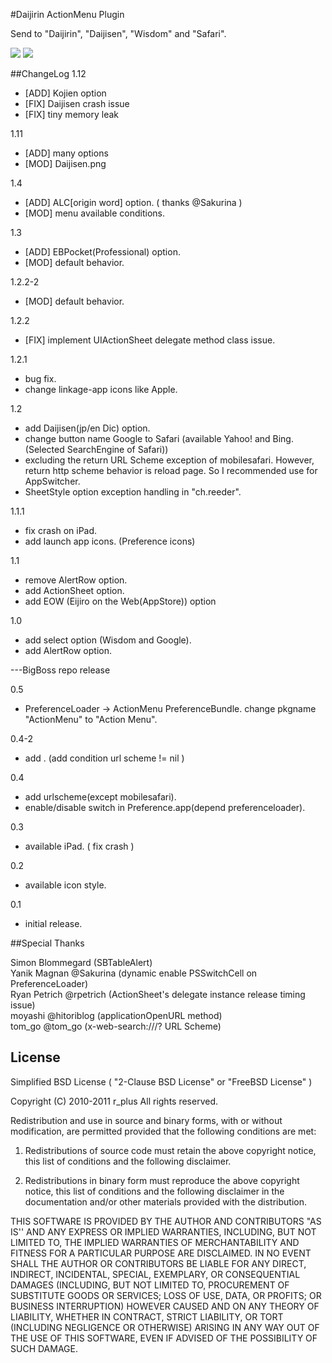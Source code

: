 #Daijirin ActionMenu Plugin

Send to "Daijirin", "Daijisen", "Wisdom" and "Safari".

![](http://moreinfo.thebigboss.org/moreinfo/actionmenudaijirin1.png)
![](http://moreinfo.thebigboss.org/moreinfo/actionmenudaijirin3.png)

##ChangeLog
1.12

* [ADD] Kojien option
* [FIX] Daijisen crash issue
* [FIX] tiny memory leak

1.11

* [ADD] many options
* [MOD] Daijisen.png

1.4

* [ADD] ALC[origin word] option. ( thanks @Sakurina )
* [MOD] menu available conditions.

1.3

* [ADD] EBPocket(Professional) option.
* [MOD] default behavior.

1.2.2-2

* [MOD] default behavior.

1.2.2

* [FIX] implement UIActionSheet delegate method class issue.

1.2.1

* bug fix.
* change linkage-app icons like Apple.

1.2

* add Daijisen(jp/en Dic) option.
* change button name Google to Safari (available Yahoo! and Bing. (Selected SearchEngine of Safari))
* excluding the return URL Scheme exception of mobilesafari. However, return http scheme behavior is reload page. So I recommended use for AppSwitcher.
* SheetStyle option exception handling in "ch.reeder".

1.1.1

* fix crash on iPad.
* add launch app icons. (Preference icons)

1.1

* remove AlertRow option.
* add ActionSheet option.
* add EOW (Eijiro on the Web(AppStore)) option

1.0

* add select option (Wisdom and Google).
* add AlertRow option.

---BigBoss repo release  

0.5

* PreferenceLoader -> ActionMenu PreferenceBundle. change pkgname "ActionMenu" to "Action Menu".

0.4-2

* add . (add condition url scheme != nil )

0.4

* add urlscheme(except mobilesafari).
* enable/disable switch in Preference.app(depend preferenceloader).

0.3

* available iPad. ( fix crash )

0.2

* available icon style.

0.1

* initial release.

##Special Thanks

Simon Blommegard (SBTableAlert)  
Yanik Magnan @Sakurina (dynamic enable PSSwitchCell on PreferenceLoader)  
Ryan Petrich @rpetrich (ActionSheet's delegate instance release timing issue)  
moyashi @hitoriblog (applicationOpenURL method)  
tom_go @tom_go (x-web-search:///? URL Scheme)

## License

Simplified BSD License ( "2-Clause BSD License" or "FreeBSD License" )

Copyright (C) 2010-2011 r_plus All rights reserved.

Redistribution and use in source and binary forms, with or without modification, are permitted provided that the following conditions are met:

1. Redistributions of source code must retain the above copyright notice, this list of conditions and the following disclaimer.

2. Redistributions in binary form must reproduce the above copyright notice, this list of conditions and the following disclaimer in the documentation and/or other materials provided with the distribution.

THIS SOFTWARE IS PROVIDED BY THE AUTHOR AND CONTRIBUTORS "AS IS'' AND ANY EXPRESS OR IMPLIED WARRANTIES, INCLUDING, BUT NOT LIMITED TO, THE IMPLIED WARRANTIES OF MERCHANTABILITY AND FITNESS FOR A PARTICULAR PURPOSE ARE DISCLAIMED.  IN NO EVENT SHALL THE AUTHOR OR CONTRIBUTORS BE LIABLE FOR ANY DIRECT, INDIRECT, INCIDENTAL, SPECIAL, EXEMPLARY, OR CONSEQUENTIAL DAMAGES (INCLUDING, BUT NOT LIMITED TO, PROCUREMENT OF SUBSTITUTE GOODS OR SERVICES; LOSS OF USE, DATA, OR PROFITS; OR BUSINESS INTERRUPTION) HOWEVER CAUSED AND ON ANY THEORY OF LIABILITY, WHETHER IN CONTRACT, STRICT LIABILITY, OR TORT (INCLUDING NEGLIGENCE OR OTHERWISE) ARISING IN ANY WAY OUT OF THE USE OF THIS SOFTWARE, EVEN IF ADVISED OF THE POSSIBILITY OF SUCH DAMAGE.